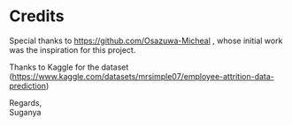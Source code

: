 # Credits
Special thanks to https://github.com/Osazuwa-Micheal , whose initial work was the inspiration for this project. 

Thanks to Kaggle for the dataset
(https://www.kaggle.com/datasets/mrsimple07/employee-attrition-data-prediction)

Regards, <br>
Suganya


